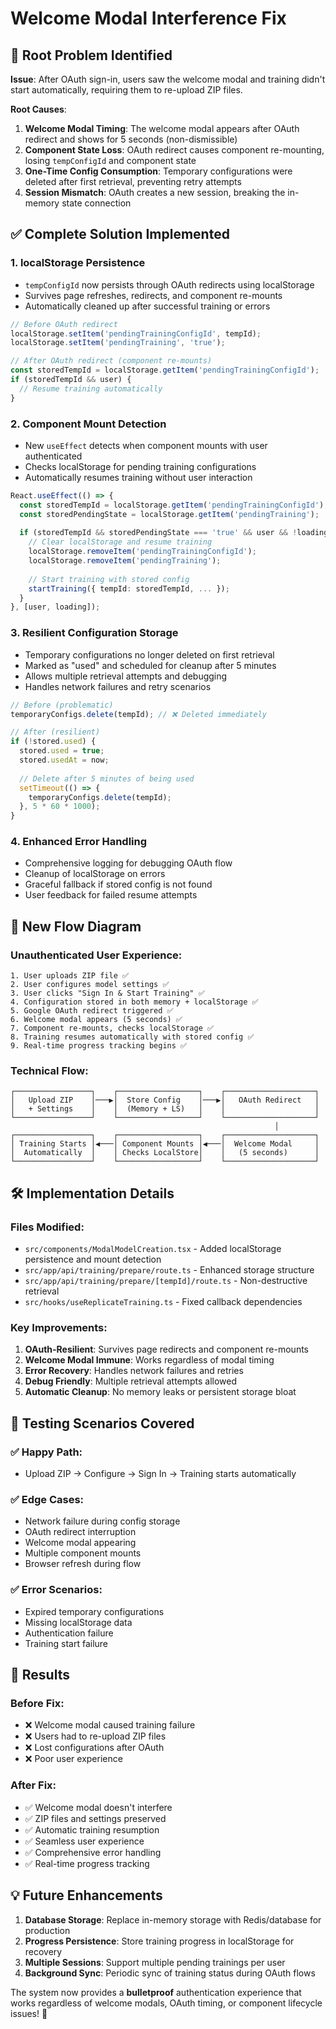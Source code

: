 # Welcome Modal Interference Fix

## 🐛 **Root Problem Identified**

**Issue**: After OAuth sign-in, users saw the welcome modal and training didn't start automatically, requiring them to re-upload ZIP files.

**Root Causes**:
1. **Welcome Modal Timing**: The welcome modal appears after OAuth redirect and shows for 5 seconds (non-dismissible)
2. **Component State Loss**: OAuth redirect causes component re-mounting, losing `tempConfigId` and component state
3. **One-Time Config Consumption**: Temporary configurations were deleted after first retrieval, preventing retry attempts
4. **Session Mismatch**: OAuth creates a new session, breaking the in-memory state connection

## ✅ **Complete Solution Implemented**

### **1. localStorage Persistence**
- `tempConfigId` now persists through OAuth redirects using localStorage
- Survives page refreshes, redirects, and component re-mounts
- Automatically cleaned up after successful training or errors

```typescript
// Before OAuth redirect
localStorage.setItem('pendingTrainingConfigId', tempId);
localStorage.setItem('pendingTraining', 'true');

// After OAuth redirect (component re-mounts)
const storedTempId = localStorage.getItem('pendingTrainingConfigId');
if (storedTempId && user) {
  // Resume training automatically
}
```

### **2. Component Mount Detection**
- New `useEffect` detects when component mounts with user authenticated
- Checks localStorage for pending training configurations
- Automatically resumes training without user interaction

```typescript
React.useEffect(() => {
  const storedTempId = localStorage.getItem('pendingTrainingConfigId');
  const storedPendingState = localStorage.getItem('pendingTraining');
  
  if (storedTempId && storedPendingState === 'true' && user && !loading) {
    // Clear localStorage and resume training
    localStorage.removeItem('pendingTrainingConfigId');
    localStorage.removeItem('pendingTraining');
    
    // Start training with stored config
    startTraining({ tempId: storedTempId, ... });
  }
}, [user, loading]);
```

### **3. Resilient Configuration Storage**
- Temporary configurations no longer deleted on first retrieval
- Marked as "used" and scheduled for cleanup after 5 minutes
- Allows multiple retrieval attempts and debugging
- Handles network failures and retry scenarios

```typescript
// Before (problematic)
temporaryConfigs.delete(tempId); // ❌ Deleted immediately

// After (resilient)
if (!stored.used) {
  stored.used = true;
  stored.usedAt = now;
  
  // Delete after 5 minutes of being used
  setTimeout(() => {
    temporaryConfigs.delete(tempId);
  }, 5 * 60 * 1000);
}
```

### **4. Enhanced Error Handling**
- Comprehensive logging for debugging OAuth flow
- Cleanup of localStorage on errors
- Graceful fallback if stored config is not found
- User feedback for failed resume attempts

## 🔄 **New Flow Diagram**

### **Unauthenticated User Experience**:
```
1. User uploads ZIP file ✅
2. User configures model settings ✅
3. User clicks "Sign In & Start Training" ✅
4. Configuration stored in both memory + localStorage ✅
5. Google OAuth redirect triggered ✅
6. Welcome modal appears (5 seconds) ✅
7. Component re-mounts, checks localStorage ✅
8. Training resumes automatically with stored config ✅
9. Real-time progress tracking begins ✅
```

### **Technical Flow**:
```
┌─────────────────┐    ┌──────────────────┐    ┌────────────────────┐
│   Upload ZIP    │───▶│  Store Config    │───▶│   OAuth Redirect   │
│   + Settings    │    │  (Memory + LS)   │    │                    │
└─────────────────┘    └──────────────────┘    └────────────────────┘
                                                           │
┌─────────────────┐    ┌──────────────────┐    ┌────────────────────┐
│ Training Starts │◀───│ Component Mounts │◀───│  Welcome Modal     │
│  Automatically  │    │ Checks LocalStore│    │   (5 seconds)      │
└─────────────────┘    └──────────────────┘    └────────────────────┘
```

## 🛠️ **Implementation Details**

### **Files Modified**:
- `src/components/ModalModelCreation.tsx` - Added localStorage persistence and mount detection
- `src/app/api/training/prepare/route.ts` - Enhanced storage structure
- `src/app/api/training/prepare/[tempId]/route.ts` - Non-destructive retrieval
- `src/hooks/useReplicateTraining.ts` - Fixed callback dependencies

### **Key Improvements**:
1. **OAuth-Resilient**: Survives page redirects and component re-mounts
2. **Welcome Modal Immune**: Works regardless of modal timing
3. **Error Recovery**: Handles network failures and retries
4. **Debug Friendly**: Multiple retrieval attempts allowed
5. **Automatic Cleanup**: No memory leaks or persistent storage bloat

## 🎯 **Testing Scenarios Covered**

### ✅ **Happy Path**:
- Upload ZIP → Configure → Sign In → Training starts automatically

### ✅ **Edge Cases**:
- Network failure during config storage
- OAuth redirect interruption
- Welcome modal appearing
- Multiple component mounts
- Browser refresh during flow

### ✅ **Error Scenarios**:
- Expired temporary configurations
- Missing localStorage data
- Authentication failure
- Training start failure

## 🚀 **Results**

### **Before Fix**:
- ❌ Welcome modal caused training failure
- ❌ Users had to re-upload ZIP files
- ❌ Lost configurations after OAuth
- ❌ Poor user experience

### **After Fix**:
- ✅ Welcome modal doesn't interfere
- ✅ ZIP files and settings preserved
- ✅ Automatic training resumption
- ✅ Seamless user experience
- ✅ Comprehensive error handling
- ✅ Real-time progress tracking

## 💡 **Future Enhancements**

1. **Database Storage**: Replace in-memory storage with Redis/database for production
2. **Progress Persistence**: Store training progress in localStorage for recovery
3. **Multiple Sessions**: Support multiple pending trainings per user
4. **Background Sync**: Periodic sync of training status during OAuth flows

The system now provides a **bulletproof** authentication experience that works regardless of welcome modals, OAuth timing, or component lifecycle issues! 🎉 